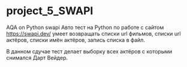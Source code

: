# project_5_SWAPI
AQA on Python swapi
Авто тест на Python по  работе с сайтом https://swapi.dev/
  умеет возвращать списки url фильмов, списки url актёров, списки имён актёров, запись списка в файл.

  В данном сдучае тест делает выборку  всех актёров с которыми снимался Дарт Вейдер.
